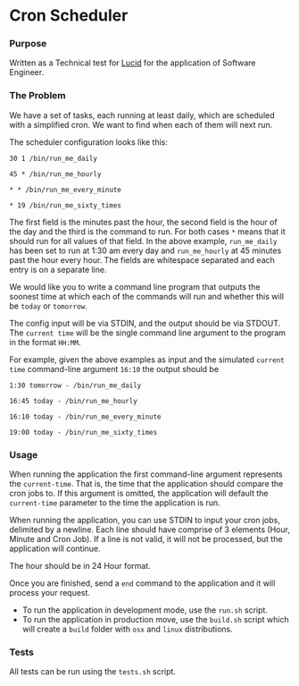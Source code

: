 # Cron Scheduler

### Purpose
Written as a Technical test for [Lucid](https://luc.id/) for the application of Software Engineer.

### The Problem
We have a set of tasks, each running at least daily, which are scheduled with a simplified cron. We want to find when each of them will next run.

The scheduler configuration looks like this:

```text
30 1 /bin/run_me_daily

45 * /bin/run_me_hourly

* * /bin/run_me_every_minute

* 19 /bin/run_me_sixty_times
```

The first field is the minutes past the hour, the second field is the hour of the day and the third is the command to run. For both cases `*` means that it should run for all values of that field. In the above example, `run_me_daily` has been set to run at 1:30 am every day and `run_me_hourly` at 45 minutes past the hour every hour. The fields
 are whitespace separated and each entry is on a separate line.

We would like you to write a command line program that outputs the soonest time at which each of the commands will run and whether this will be `today` or `tomorrow`.

The config input will be via STDIN, and the output should be via STDOUT. The `current time` will be the single command line argument to the program in the format `HH:MM`.

For example, given the above examples as input and the simulated `current time` command-line argument `16:10` the output should be

```text
1:30 tomorrow - /bin/run_me_daily

16:45 today - /bin/run_me_hourly

16:10 today - /bin/run_me_every_minute

19:00 today - /bin/run_me_sixty_times
```

### Usage
When running the application the first command-line argument represents the `current-time`. That is, the time that the application should compare the cron jobs to. If this argument is omitted, the application will default the `current-time` parameter to the time the application is run. 

When running the application, you can use STDIN to input your cron jobs, delimited by a newline. Each line should have comprise of 3 elements (Hour, Minute and Cron Job). If a line is not valid, it will not be processed, but the application will continue.

The hour should be in 24 Hour format. 

Once you are finished, send a `end` command to the application and it will process your request. 

- To run the application in development mode, use the `run.sh` script. 
- To run the application in production move, use the `build.sh` script which will create a `build` folder with `osx` and `linux` distributions.

### Tests
All tests can be run using the `tests.sh` script.